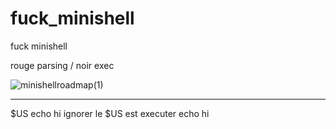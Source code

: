 # fuck_minishell
fuck minishell


rouge parsing / noir exec

![minishellroadmap(1)](https://github.com/abestaev/fuck_minishell/assets/104198097/128f6e93-dc21-4747-8212-9fe74a26e367)


---

$US echo hi
ignorer le $US est executer echo hi

